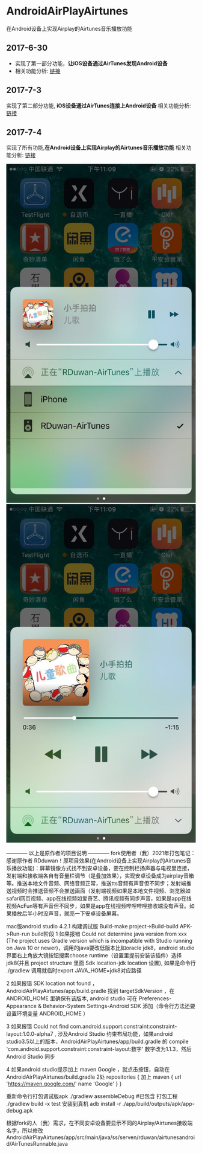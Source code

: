 # AndroidAirPlayAirtunes
在Android设备上实现Airplay的Airtunes音乐播放功能


## 2017-6-30
- 实现了第一部分功能，**让iOS设备通过AirTunes发现Android设备**
- 相关功能分析: [链接](http://www.jianshu.com/p/e0f786c32952)

## 2017-7-3
实现了第二部分功能, **iOS设备通过AirTunes连接上Android设备**
相关功能分析: [链接](http://www.jianshu.com/p/63b99afb13fc)

## 2017-7-4
实现了所有功能,**在Android设备上实现Airplay的Airtunes音乐播放功能**
相关功能分析: [链接](http://www.jianshu.com/p/55b19f32085f)

![效果图1](https://github.com/RDduwan/markdownpic/blob/master/playmusic1.jpeg?raw=true)
![效果图2](https://github.com/RDduwan/markdownpic/blob/master/playmusic2.jpeg?raw=true)

———— 以上是原作者的项目说明 ————
fork使用者（我）2021年打包笔记：
感谢原作者 RDduwan！原项目效果(在Android设备上实现Airplay的Airtunes音乐播放功能)：屏幕镜像方式找不到安卓设备，要在控制栏扬声器与电视里连接，发射端和接收端各自有音量栏调节（是叠加效果），实现安卓设备成为airplay音箱等。推送本地文件音频、网络音频正常，推送tts音频有声音但不同步；发射端推送视频时会推送音频不会推送画面（发射端视频如果是本地文件视频、浏览器如safari网页视频、app在线视频如爱奇艺、腾讯视频有同步声音，如果是app在线视频AcFun等有声音但不同步，如果是app在线视频哔哩哔哩接收端没有声音。如果播放后半小时没声音，就亮一下安卓设备屏幕。

mac版android studio 4.2.1 构建调试版 Build-make project->Build-build APK->Run-run
build阶段 1 如果报错 Could not determine java version from xxx (The project uses Gradle version which is incompatible with Studio running on Java 10 or newer)，调用的java要改低版本比如oracle jdk8，android studio界面右上角放大镜按钮搜索choose runtime（设置里提前安装该插件）选择jdk8(并且 project structure 里面 Sdk location-jdk location 设置), 如果是命令行 ./gradlew 调用就临时export JAVA_HOME=jdk8对应路径

2 如果报错 SDK location not found ， AndroidAirPlayAirtunes/app/build.gradle 找到 targetSdkVersion ，在 ANDROID_HOME 里确保有该版本, android studio 可在 Preferences-Appearance & Behavior-System Settings-Android SDK 添加（命令行方法还要设置环境变量 ANDROID_HOME ）

3 如果报错 Could not find com.android.support.constraint:constraint-layout:1.0.0-alpha7 , 涉及Android Studio 约束布局功能，如果android studio3.5以上的版本，AndroidAirPlayAirtunes/app/build.gradle 的 compile 'com.android.support.constraint:constraint-layout:数字' 数字改为1.1.3，然后Android Studio 同步

4 如果android studio提示加上 maven Google ，就点击按钮，自动在AndroidAirPlayAirtunes/build.gradle 2处
    repositories { 加上
        maven {
            url 'https://maven.google.com/'
            name 'Google'
        }
    }

重新命令行打包调试版apk ./gradlew assembleDebug #已包含 打包工程 ./gradlew build -x test
安装到真机 adb install -r ./app/build/outputs/apk/app-debug.apk

根据fork的人（我）需求，在不同安卓设备要显示不同的Airplay/Airtunes接收端名字，所以修改 AndroidAirPlayAirtunes/app/src/main/java/ss/serven/rduwan/airtunesandroid/AirTunesRunnable.java
